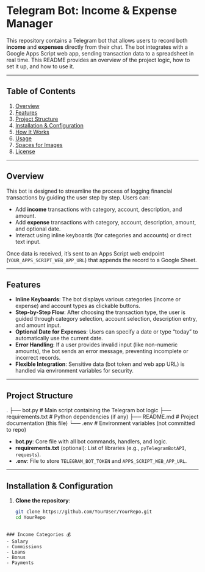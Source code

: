 # Telegram Bot: Income & Expense Manager

This repository contains a Telegram bot that allows users to record both **income** and **expenses** directly from their chat. The bot integrates with a Google Apps Script web app, sending transaction data to a spreadsheet in real time. This README provides an overview of the project logic, how to set it up, and how to use it.

---

## Table of Contents

1. [Overview](#overview)  
2. [Features](#features)  
3. [Project Structure](#project-structure)  
4. [Installation & Configuration](#installation--configuration)  
5. [How It Works](#how-it-works)  
6. [Usage](#usage)  
7. [Spaces for Images](#spaces-for-images)  
8. [License](#license)

---

## Overview

This bot is designed to streamline the process of logging financial transactions by guiding the user step by step. Users can:

- Add **income** transactions with category, account, description, and amount.  
- Add **expense** transactions with category, account, description, amount, and optional date.  
- Interact using inline keyboards (for categories and accounts) or direct text input.

Once data is received, it’s sent to an Apps Script web endpoint (`YOUR_APPS_SCRIPT_WEB_APP_URL`) that appends the record to a Google Sheet.

---

## Features

- **Inline Keyboards**: The bot displays various categories (income or expense) and account types as clickable buttons.
- **Step-by-Step Flow**: After choosing the transaction type, the user is guided through category selection, account selection, description entry, and amount input.
- **Optional Date for Expenses**: Users can specify a date or type “today” to automatically use the current date.
- **Error Handling**: If a user provides invalid input (like non-numeric amounts), the bot sends an error message, preventing incomplete or incorrect records.
- **Flexible Integration**: Sensitive data (bot token and web app URL) is handled via environment variables for security.

---

## Project Structure
. ├── bot.py # Main script containing the Telegram bot logic ├── requirements.txt # Python dependencies (if any) ├── README.md # Project documentation (this file) └── .env # Environment variables (not committed to repo)

- **bot.py**: Core file with all bot commands, handlers, and logic.
- **requirements.txt** (optional): List of libraries (e.g., `pyTelegramBotAPI`, `requests`).
- **.env**: File to store `TELEGRAM_BOT_TOKEN` and `APPS_SCRIPT_WEB_APP_URL`.

---

## Installation & Configuration

1. **Clone the repository**:
   ```bash
   git clone https://github.com/YourUser/YourRepo.git
   cd YourRepo

```

### Income Categories 💰
- Salary
- Commissions
- Loans
- Bonus
- Payments
